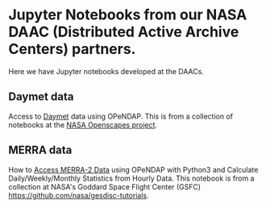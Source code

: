 
# Jupyter Notebooks from our NASA DAAC (Distributed Active Archive Centers) partners.

Here we have Jupyter notebooks developed at the DAACs.

## Daymet data
Access to [Daymet](Earthdata_Cloud__Data_Access_OPeNDAP_Example.ipynb) data using OPeNDAP. This is 
from a collection of notebooks at the [NASA Openscapes project](https://github.com/NASA-Openscapes).

## MERRA data
How to [Access MERRA-2 Data](How_to_Access_MERRA2_Using_OPeNDAP_with_Python3_Calculate_Weekly_from_Hourly.ipynb)
using OPeNDAP with Python3 and Calculate Daily/Weekly/Monthly Statistics from Hourly Data. This notebook is from a
collection at NASA's Goddard Space Flight Center (GSFC) https://github.com/nasa/gesdisc-tutorials.

